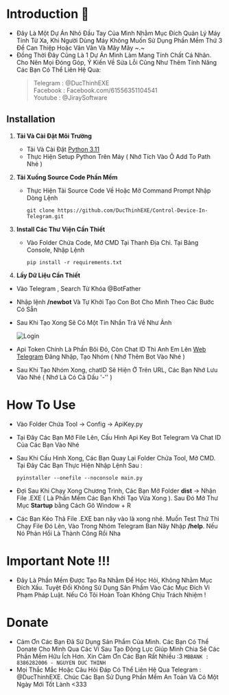 # Introduction 🤖
- Đây Là Một Dự Án Nhỏ Đầu Tay Của Mình Nhằm Mục Đích Quản Lý Máy Tính Từ Xa, Khi Người Dùng Máy Không Muốn Sử Dụng Phần Mềm Thứ 3 Để Can Thiệp Hoặc Vân Vân Và Mây Mây ~.~
- Đồng Thời Đây Cũng Là 1 Dự Án Mình Làm Mang Tính Chất Cá Nhân. Cho Nên Mọi Đóng Góp, Ý Kiến Về Sửa Lỗi Cũng Như Thêm Tính Năng Các Bạn Có Thể Liên Hệ Qua:<br>
    > Telegram : @DucThinhEXE<br>
    > Facebook : Facebook.com/61556351104541<br>
    > Youtube : @JiraySoftware<br>

## Installation
1. **Tải Và Cài Đặt Môi Trường**
   - Tải Và Cài Đặt [Python 3.11](https://www.python.org/downloads/release/python-3110/)
   - Thực Hiện Setup Python Trên Máy ( Nhớ Tích Vào Ô Add To Path Nhé )
2. **Tải Xuống Source Code Phần Mềm**
   - Thực Hiện Tải Source Code Về Hoặc Mở Command Prompt Nhập Dòng Lệnh
        ```
        git clone https://github.com/DucThinhEXE/Control-Device-In-Telegram.git
        ```

3. **Install Các Thư Viện Cần Thiết**
   - Vào Folder Chứa Code, Mở CMD Tại Thanh Địa Chỉ. Tại Bảng Console, Nhập Lệnh
        ```
        pip install -r requirements.txt
        ```
4. **Lấy Dữ Liệu Cần Thiết**
- Vào Telegram , Search Từ Khóa @BotFather 
- Nhập lệnh __/newbot__ Và Tự Khởi Tạo Con Bot Cho Mình Theo Các Bước Có Sẵn
- Sau Khi Tạo Xong Sẽ Có Một Tin Nhắn Trả Về Như Ảnh

    ![Login](https://i.imgur.com/MGMCk9D.jpg)
- Api Token Chính Là Phần Bôi Đỏ, Còn Chat ID Thì Anh Em Lên [Web Telegram](web.telegram.com) Đăng Nhập, Tạo Nhóm ( Nhớ Thêm Bot Vào Nhé )
- Sau Khi Tạo Nhóm Xong, chatID Sẽ Hiện Ở Trên URL, Các Bạn Nhớ Lưu Vào Nhé ( Nhớ Là Có Cả Dấu '-'' )
    
# How To Use
- Vào Folder Chứa Tool -> Config -> ApiKey.py
- Tại Đây Các Bạn Mở File Lên, Cấu Hình Api Key Bot Telegram Và Chat ID Của Các Bạn Vào Nhé
- Sau Khi Cấu Hình Xong, Các Bạn Quay Lại Folder Chứa Tool, Mở CMD. Tại Đây Các Bạn Thực Hiện Nhập Lệnh Sau :

    ```
    pyinstaller --onefile --noconsole main.py
    ```
- Đợi Sau Khi Chạy Xong Chương Trình, Các Bạn Mở Folder __dist__ -> Nhận File .EXE ( Là Phần Mềm Các Bạn Khởi Tạo Vừa Xong ). Sau Đó Mở Thư Mục __Startup__ bằng Cách Gõ Window + R
- Các Bạn Kéo Thả File .EXE ban nãy vào là xong nhé. Muốn Test Thử Thì Chạy File Đó Lên, Vào Trong Nhóm Telegram Ban Nãy Nhập __/help__. Nếu Nó Phản Hồi Là Thành Công Rồi Nha
# Important Note !!!
- Đây Là Phần Mềm Được Tạo Ra Nhằm Để Học Hỏi, Không Nhằm Mục Đích Xấu. Tuyệt Đối Không Sử Dụng Sản Phẩm Vào Các Mục Đích Vi Phạm Pháp Luật. Nếu Có Tôi Hoàn Toàn Không Chịu Trách Nhiệm !
# Donate
- Cảm Ơn Các Bạn Đã Sử Dụng Sản Phẩm Của Mình. Các Bạn Có Thể Donate Cho Mình Qua Các Ví Sau Tạo Động Lực Giúp Mình Chia Sẻ Các Phần Mềm Hữu Ích Hơn. Xin Cảm Ơn Các Bạn Rất Nhiều :3
```MBBANK : 8386282006 - NGUYEN DUC THINH```
- Mọi Thắc Mắc Hoặc Câu Hỏi Đáp Có Thể Liên Hệ Qua Telegram : @DucThinhEXE. Chúc Các Bạn Sử Dụng Phần Mềm An Toàn Và Có Một Ngày Mới Tốt Lành <333



